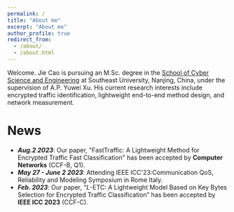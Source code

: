 ```yaml
---
permalink: /
title: "About me"
excerpt: "About me"
author_profile: true
redirect_from: 
  - /about/
  - /about.html
---
```


Welcome. Jie Cao is pursuing an M.Sc. degree in the [School of Cyber Science and Engineering](https://cyber.seu.edu.cn/) at Southeast University, Nanjing, China, under the supervision of A.P. Yuwei Xu. His current research interests include encrypted traffic identification, lightweight end-to-end method design, and network measurement.

# News
- ***Aug.2 2023***: Our paper, "FastTraffic: A Lightweight Method for Encrypted Traffic Fast Classification" has been accepted by **Computer Networks** (CCF-B, Q1).
- ***May 27 - June 2 2023***: Attending IEEE ICC'23:Communication QoS, Reliability and Modeling Symposium in Rome Italy.
- ***Feb. 2023***: Our paper, “$L$-ETC: A Lightweight Model Based on Key Bytes Selection for Encrypted Traffic Classification” has been accepted by **IEEE ICC 2023** (CCF-C).
